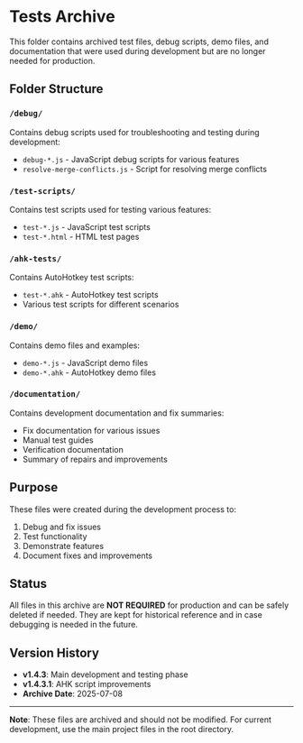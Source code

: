 # Tests Archive

This folder contains archived test files, debug scripts, demo files, and documentation that were used during development but are no longer needed for production.

## Folder Structure

### `/debug/`
Contains debug scripts used for troubleshooting and testing during development:
- `debug-*.js` - JavaScript debug scripts for various features
- `resolve-merge-conflicts.js` - Script for resolving merge conflicts

### `/test-scripts/`
Contains test scripts used for testing various features:
- `test-*.js` - JavaScript test scripts
- `test-*.html` - HTML test pages

### `/ahk-tests/`
Contains AutoHotkey test scripts:
- `test-*.ahk` - AutoHotkey test scripts
- Various test scripts for different scenarios

### `/demo/`
Contains demo files and examples:
- `demo-*.js` - JavaScript demo files
- `demo-*.ahk` - AutoHotkey demo files

### `/documentation/`
Contains development documentation and fix summaries:
- Fix documentation for various issues
- Manual test guides
- Verification documentation
- Summary of repairs and improvements

## Purpose

These files were created during the development process to:
1. Debug and fix issues
2. Test functionality
3. Demonstrate features
4. Document fixes and improvements

## Status

All files in this archive are **NOT REQUIRED** for production and can be safely deleted if needed. They are kept for historical reference and in case debugging is needed in the future.

## Version History

- **v1.4.3**: Main development and testing phase
- **v1.4.3.1**: AHK script improvements
- **Archive Date**: 2025-07-08

---

**Note**: These files are archived and should not be modified. For current development, use the main project files in the root directory.
